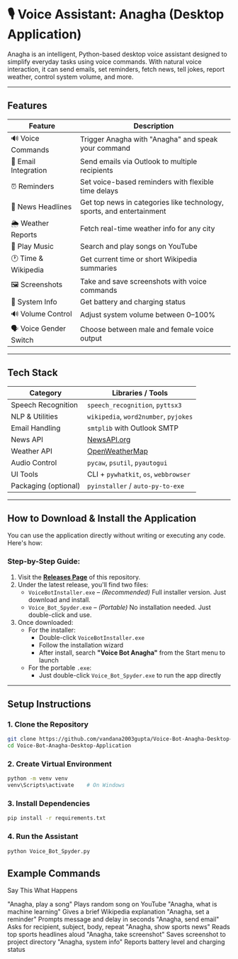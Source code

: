 # 🎙️ Voice Assistant: Anagha (Desktop Application)

Anagha is an intelligent, Python-based desktop voice assistant designed to simplify everyday tasks using voice commands. With natural voice interaction, it can send emails, set reminders, fetch news, tell jokes, report weather, control system volume, and more.

---

## Features

| Feature                      | Description                                                                |
|----------------------------- |----------------------------------------------------------------------------|
| 🔊 Voice Commands           | Trigger Anagha with "Anagha" and speak your command                         |
| 📧 Email Integration        | Send emails via Outlook to multiple recipients                              |
| ⏰ Reminders                | Set voice-based reminders with flexible time delays                         |
| 📰 News Headlines           | Get top news in categories like technology, sports, and entertainment       |
| 🌦️ Weather Reports          | Fetch real-time weather info for any city                                   |
| 🎵 Play Music               | Search and play songs on YouTube                                            |
| 🕐 Time & Wikipedia         | Get current time or short Wikipedia summaries                               |
| 🖼️ Screenshots              | Take and save screenshots with voice commands                               |
| 🔋 System Info              | Get battery and charging status                                             |
| 🔊 Volume Control           | Adjust system volume between 0–100%                                         |
| 🗣️ Voice Gender Switch      | Choose between male and female voice output                                 |

---

## Tech Stack

| Category             | Libraries / Tools                            |
|----------------------|----------------------------------------------|
| Speech Recognition   | `speech_recognition`, `pyttsx3`              |
| NLP & Utilities      | `wikipedia`, `word2number`, `pyjokes`        |
| Email Handling       | `smtplib` with Outlook SMTP                  |
| News API             | [NewsAPI.org](https://newsapi.org)           |
| Weather API          | [OpenWeatherMap](https://openweathermap.org) |
| Audio Control        | `pycaw`, `psutil`, `pyautogui`               |
| UI Tools             | CLI + `pywhatkit`, `os`, `webbrowser`        |
| Packaging (optional) | `pyinstaller` / `auto-py-to-exe`             |

---

## How to Download & Install the Application

You can use the application directly without writing or executing any code. Here's how:

### Step-by-Step Guide:

1. Visit the **[Releases Page](https://github.com/vandana2003gupta/Voice-Bot-Anagha-Desktop-Application/releases)** of this repository.
2. Under the latest release, you'll find two files:
   - `VoiceBotInstaller.exe` – *(Recommended)* Full installer version. Just download and install.
   - `Voice_Bot_Spyder.exe` – *(Portable)* No installation needed. Just double-click and use.
3. Once downloaded:
   - For the installer:
     - Double-click `VoiceBotInstaller.exe`
     - Follow the installation wizard
     - After install, search **"Voice Bot Anagha"** from the Start menu to launch
   - For the portable `.exe`:
     - Just double-click `Voice_Bot_Spyder.exe` to run the app directly

---

## Setup Instructions

### 1. Clone the Repository
```bash
git clone https://github.com/vandana2003gupta/Voice-Bot-Anagha-Desktop-Application.git
cd Voice-Bot-Anagha-Desktop-Application
```

### 2. Create Virtual Environment
```bash
python -m venv venv
venv\Scripts\activate    # On Windows
```

### 3. Install Dependencies
```bash
pip install -r requirements.txt
```

### 4. Run the Assistant
```bash
python Voice_Bot_Spyder.py
```

## Example Commands

Say This	What Happens

"Anagha, play a song"	Plays random song on YouTube
"Anagha, what is machine learning"	Gives a brief Wikipedia explanation
"Anagha, set a reminder"	Prompts message and delay in seconds
"Anagha, send email"	Asks for recipient, subject, body, repeat
"Anagha, show sports news"	Reads top sports headlines aloud
"Anagha, take screenshot"	Saves screenshot to project directory
"Anagha, system info"	Reports battery level and charging status




